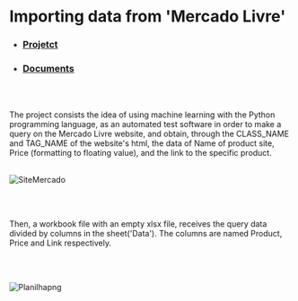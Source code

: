 <h1>Importing data from 'Mercado Livre'</h1>



-  ### <a href="https://github.com/PedroAtemRibeiro/DataImportMercadoLivre/blob/main/md/Projetct.md"> Projetct </a>

-  ### <a href="https://github.com/PedroAtemRibeiro/DataImportMercadoLivre/blob/main/md/Documents.md"> Documents </a>

  <br>
  <br>
  
 
The project consists the idea of using machine learning with the Python programming language, as an automated test software in order to make a query on the Mercado Livre website, and obtain, through the CLASS_NAME and TAG_NAME of the website's html, the data of Name of product site, Price (formatting to floating value),
and the link to the specific product.
  <br>
  <br>
 
![SiteMercado](https://user-images.githubusercontent.com/114637779/218005506-658a84a5-9e65-48e4-88e1-482094ee1637.png)


 

  <br><br>
  
Then, a workbook file with an empty xlsx file, receives the query data divided by columns in the sheet('Data'). The columns are named Product, Price and Link respectively.
 

    
  <br><br>  
    
    
![Planilhapng](https://user-images.githubusercontent.com/114637779/218006478-12fca5d0-b487-45df-878a-e0ab65fe30c3.png)


  
